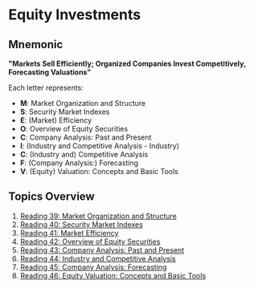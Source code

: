 # Equity Investments

## Mnemonic
**"Markets Sell Efficiently; Organized Companies Invest Competitively, Forecasting Valuations"**

Each letter represents:
- **M**: Market Organization and Structure
- **S**: Security Market Indexes
- **E**: (Market) Efficiency
- **O**: Overview of Equity Securities
- **C**: Company Analysis: Past and Present
- **I**: (Industry and Competitive Analysis - Industry)
- **C**: (Industry and) Competitive Analysis
- **F**: (Company Analysis:) Forecasting
- **V**: (Equity) Valuation: Concepts and Basic Tools

## Topics Overview

1. [Reading 39: Market Organization and Structure](/LOS/Equity/Reading%2039.md)
2. [Reading 40: Security Market Indexes](/LOS/Equity/Reading%2040.md)
3. [Reading 41: Market Efficiency](/LOS/Equity/Reading%2041.md)
4. [Reading 42: Overview of Equity Securities](/LOS/Equity/Reading%2042.md)
5. [Reading 43: Company Analysis: Past and Present](/LOS/Equity/Reading%2043.md)
6. [Reading 44: Industry and Competitive Analysis](/LOS/Equity/Reading%2044.md)
7. [Reading 45: Company Analysis: Forecasting](/LOS/Equity/Reading%2045.md)
8. [Reading 46: Equity Valuation: Concepts and Basic Tools](/LOS/Equity/Reading%2046.md)